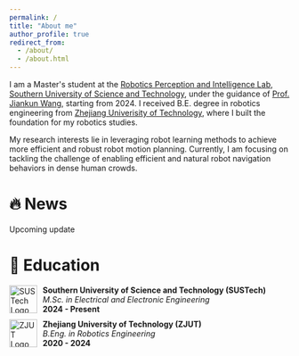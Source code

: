 ```yaml
---
permalink: /
title: "About me"
author_profile: true
redirect_from: 
  - /about/
  - /about.html
---
```


I am a Master's student at the [Robotics Perception and Intelligence Lab](https://robotics.sustech.edu.cn/ch/index.aspx), [Southern University of Science and Technology](https://www.sustech.edu.cn/), under the guidance of [Prof. Jiankun Wang](https://scholar.google.com/citations?user=08U8joq2FOQC&hl=en&oi=ao), starting from 2024. I received B.E. degree in robotics 
engineering from [Zhejiang Univerisity of Technology](https://www.zjut.edu.cn/), where I built the foundation for my robotics studies.

My research interests lie in leveraging robot learning methods to achieve more efficient and robust robot motion planning. Currently, I am focusing on tackling the challenge of enabling efficient and natural robot navigation behaviors in dense human crowds.

# 🔥 News

Upcoming update

# 📖 Education

<div style="display: flex; align-items: center; margin-bottom: 10px;">
  <img src="https://i.imgur.com/9ytib4N.png" alt="SUSTech Logo" width="50" style="margin-right: 10px;">
  <div>
    <strong>Southern University of Science and Technology (SUSTech)</strong><br>
    <em>M.Sc. in Electrical and Electronic Engineering</em><br>
    <strong>2024 - Present</strong><br>
  </div>
</div>

<div style="display: flex; align-items: center; margin-bottom: 10px;">
  <img src="https://i.imgur.com/690F8JY.png" alt="ZJUT Logo" width="50" style="margin-right: 10px;">
  <div>
    <strong>Zhejiang University of Technology (ZJUT)</strong><br>
    <em>B.Eng. in Robotics Engineering</em><br>
    <strong>2020 - 2024</strong><br>
  </div>
</div>
